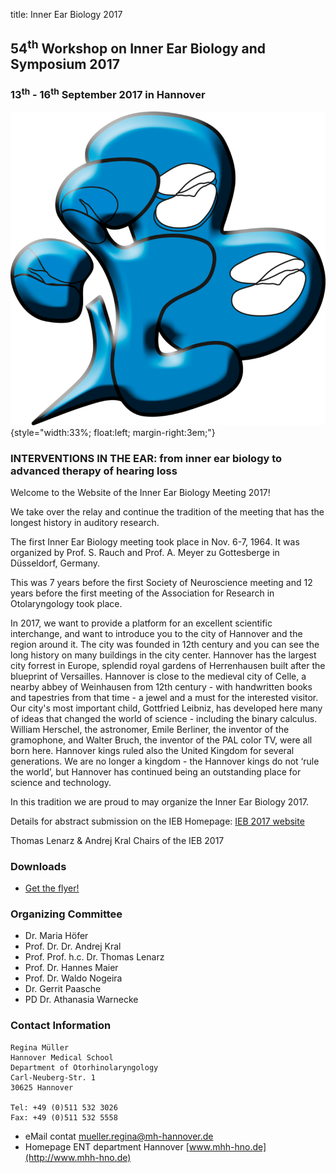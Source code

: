 title: Inner Ear Biology 2017

<!-- adding a "title: ..." atop defines how this pages should show up in the menu. Otherwise just the file/dir name would be used.
The title is also shown in big above the page on vianna.de (not on github) -->

## 54<sup>th</sup> Workshop on Inner Ear Biology and Symposium 2017

### 13<sup>th</sup> - 16<sup>th</sup> September 2017 in Hannover

![Logo IEB](logo.png){style="width:33%; float:left; margin-right:3em;"}

### INTERVENTIONS IN THE EAR: from inner ear biology to advanced therapy of hearing loss

Welcome to the Website of the Inner Ear Biology Meeting 2017! 

We take over the relay and continue the tradition of the meeting that has the longest history in auditory research. 

The first Inner Ear Biology meeting took place in Nov. 6-7, 1964. It was organized by Prof. S. Rauch and Prof. A. Meyer zu Gottesberge in Düsseldorf, Germany. 

This was 7 years before the first Society of Neuroscience meeting and 12 years before the first meeting of the Association for Research in Otolaryngology took place. 

In 2017, we want to provide a platform for an excellent scientific interchange, and want to introduce you to the city of Hannover and the region around it. The city was founded in 12th century and you can see the long history on many buildings in the city center. Hannover has the largest city forrest in Europe, splendid royal gardens of Herrenhausen built after the blueprint of Versailles. Hannover is close to the medieval city of Celle, a nearby abbey of Weinhausen from 12th century - with handwritten books and tapestries from that time - a jewel and a must for the interested visitor. Our city's most important child, Gottfried Leibniz, has developed here many of ideas that changed the world of science - including the binary calculus. William Herschel, the astronomer, Emile Berliner, the inventor of the gramophone, and Walter Bruch, the inventor of the PAL color TV, were all born here. Hannover kings ruled also the United Kingdom for several generations. We are no longer a kingdom - the Hannover kings do not ‘rule the world’, but Hannover has continued being an outstanding place for science and technology. 

In this tradition we are proud to may organize the Inner Ear Biology 2017.  

Details for abstract submission on the IEB Homepage: [IEB 2017 website](http://ieb2017.com)

Thomas Lenarz & Andrej Kral
Chairs of the IEB 2017


### Downloads

- [Get the flyer!](./04_ieb-2017/ieb_flyer.pdf)


### Organizing Committee

- Dr. Maria Höfer
- Prof. Dr. Dr. Andrej Kral
- Prof. Prof. h.c. Dr. Thomas Lenarz
- Prof. Dr. Hannes Maier
- Prof. Dr. Waldo Nogeira
- Dr. Gerrit Paasche
- PD Dr. Athanasia Warnecke



### Contact Information

    Regina Müller
    Hannover Medical School
    Department of Otorhinolaryngology
    Carl-Neuberg-Str. 1
    30625 Hannover
    
    Tel: +49 (0)511 532 3026
    Fax: +49 (0)511 532 5558

- eMail contat [mueller.regina@mh-hannover.de](mailto:mueller.regina@mh-hannover.de)
- Homepage ENT department Hannover [www.mhh-hno.de](http://www.mhh-hno.de)


